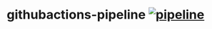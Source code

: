 # githubactions-pipeline [![pipeline](https://github.com/thecodester/githubactions-pipeline/actions/workflows/pipeline.yml/badge.svg)](https://github.com/thecodester/githubactions-pipeline/actions/workflows/pipeline.yml)
